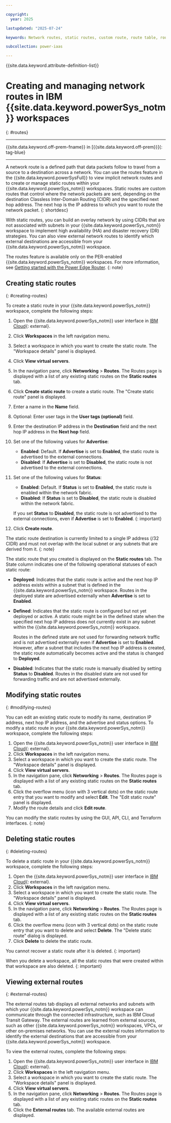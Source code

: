 ```yaml
---

copyright:
  year: 2025

lastupdated: "2025-07-24"

keywords: Network routes, static routes, custom route, route table, routes for high availability (ha) and disaster recovery (da)

subcollection: power-iaas

---
```


{{site.data.keyword.attribute-definition-list}}

# Creating and managing network routes in IBM {{site.data.keyword.powerSys_notm}} workspaces
{: #routes}

---

{{site.data.keyword.off-prem-fname}} in [{{site.data.keyword.off-prem}}]{: tag-blue}

---

A network route is a defined path that data packets follow to travel from a source to a destination across a network. You can use the routes feature in the {{site.data.keyword.powerSysFull}} to view implicit network routes and to create or manage static routes within your {{site.data.keyword.powerSys_notm}} workspaces. Static routes are custom routes that control where the network packets are sent, depending on the destination Classless Inter-Domain Routing (CIDR) and the specified next hop address. The next hop is the IP address to which you want to route the network packet.
{: shortdesc}

With static routes, you can build an overlay network by using CIDRs that are not associated with subnets in your {{site.data.keyword.powerSys_notm}} workspace to implement high availability (HA) and disaster recovery (DR) strategies. You can also view external network routes to identify which external destinations are accessible from your {{site.data.keyword.powerSys_notm}} workspace.

The routes feature is available only on the PER-enabled {{site.data.keyword.powerSys_notm}} workspaces. For more information, see [Getting started with the Power Edge Router](/docs/power-iaas?topic=power-iaas-per).
{: note}

## Creating static routes
{: #creating-routes}

To create a static route in your {{site.data.keyword.powerSys_notm}} workspace, complete the following steps:

1. Open the {{site.data.keyword.powerSys_notm}} user interface in [IBM Cloud](https://cloud.ibm.com/power/overview){: external}.
2. Click **Workspaces** in the left navigation menu.
3. Select a workspace in which you want to create the static route. The "Workspace details" panel is displayed.
4. Click **View virtual servers**.
5. In the navigation pane, click **Networking** > **Routes**. The Routes page is displayed with a list of any existing static routes on the **Static routes** tab.
6. Click **Create static route** to create a static route. The "Create static route" panel is displayed.
7. Enter a name in the **Name** field.
8. Optional: Enter user tags in the **User tags (optional)** field.
9. Enter the destination IP address in the **Destination** field and the next hop IP address in the **Next hop** field.
10. Set one of the following values for **Advertise**:
    - **Enabled**: Default. If **Advertise** is set to **Enabled**, the static route is advertised to the external connections.
    - **Disabled**: If **Advertise** is set to **Disabled**, the static route is not advertised to the external connections.
11. Set one of the following values for **Status**:
    - **Enabled**: Default. If **Status** is set to **Enabled**, the static route is enabled within the network fabric.
    - **Disabled**: If **Status** is set to **Disabled**, the static route is disabled within the network fabric.

    If you set **Status** to **Disabled**, the static route is not advertised to the external connections, even if **Advertise** is set to **Enabled**.
    {: important}

12.	Click **Create route**.

The static route destination is currently limited to a single IP address (/32 CIDR) and must not overlap with the local subnet or any subnets that are derived from it.
{: note}

The static route that you created is displayed on the **Static routes** tab. The State column indicates one of the following operational statuses of each static route:

- **Deployed**: Indicates that the static route is active and the next hop IP address exists within a subnet that is defined in the {{site.data.keyword.powerSys_notm}} workspace. Routes in the deployed state are advertised externally when **Advertise** is set to **Enabled**.

- **Defined**: Indicates that the static route is configured but not yet deployed or active. A static route might be in the defined state when the specified next hop IP address does not currently exist in any subnet within the {{site.data.keyword.powerSys_notm}} workspace.

  Routes in the defined state are not used for forwarding network traffic and is not advertised externally even if **Advertise** is set to **Enabled**. However, after a subnet that includes the next hop IP address is created, the static route automatically becomes active and the status is changed to **Deployed**.

- **Disabled**: Indicates that the static route is manually disabled by setting **Status** to **Disabled**. Routes in the disabled state are not used for forwarding traffic and are not advertised externally.


## Modifying static routes
{: #modifying-routes}

You can edit an existing static route to modify its name, destination IP address, next hop IP address, and the advertise and status options. To modify a static route in your {{site.data.keyword.powerSys_notm}} workspace, complete the following steps:

1. Open the {{site.data.keyword.powerSys_notm}} user interface in [IBM Cloud](https://cloud.ibm.com/power/overview){: external}.
2. Click **Workspaces** in the left navigation menu.
3. Select a workspace in which you want to create the static route. The "Workspace details" panel is displayed.
4. Click **View virtual servers**.
5. In the navigation pane, click **Networking** > **Routes**. The Routes page is displayed with a list of any existing static routes on the **Static routes** tab.
6. Click the overflow menu (icon with 3 vertical dots) on the static route entry that you want to modify and select **Edit**. The "Edit static route" panel is displayed.
7. Modify the route details and click **Edit route**.

You can modify the static routes by using the GUI, API, CLI, and Terraform interfaces.
{: note}

## Deleting static routes
{: #deleting-routes}

To delete a static route in your {{site.data.keyword.powerSys_notm}} workspace, complete the following steps:

1. Open the {{site.data.keyword.powerSys_notm}} user interface in [IBM Cloud](https://cloud.ibm.com/power/overview){: external}.
2. Click **Workspaces** in the left navigation menu.
3. Select a workspace in which you want to create the static route. The "Workspace details" panel is displayed.
4. Click **View virtual servers**.
5. In the navigation pane, click **Networking** > **Routes**. The Routes page is displayed with a list of any existing static routes on the **Static routes** tab.
6. Click the overflow menu (icon with 3 vertical dots) on the static route entry that you want to delete and select **Delete**. The "Delete static route" dialog is displayed.
7. Click **Delete** to delete the static route.

You cannot recover a static route after it is deleted.
{: important}

When you delete a workspace, all the static routes that were created within that workspace are also deleted.
{: important}

## Viewing external routes
{: #external-routes}

The external routes tab displays all external networks and subnets with which your {{site.data.keyword.powerSys_notm}} workspace can communicate through the connected infrastructure, such as IBM Cloud Transit Gateway. The external routes are learned from external sources, such as other {{site.data.keyword.powerSys_notm}} workspaces, VPCs, or other on-premises networks. You can use the external routes information to identify the external destinations that are accessible from your {{site.data.keyword.powerSys_notm}} workspace.

To view the external routes, complete the following steps:

1. Open the {{site.data.keyword.powerSys_notm}} user interface in [IBM Cloud](https://cloud.ibm.com/power/overview){: external}.
2. Click **Workspaces** in the left navigation menu.
3. Select a workspace in which you want to create the static route. The "Workspace details" panel is displayed.
4. Click **View virtual servers**.
5. In the navigation pane, click **Networking** > **Routes**. The Routes page is displayed with a list of any existing static routes on the **Static routes** tab.
6. Click the **External routes** tab. The available external routes are displayed.
